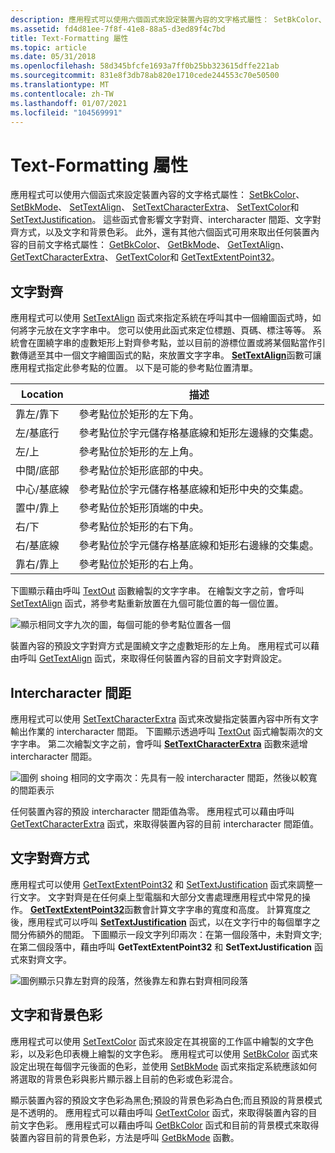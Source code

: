 ```yaml
---
description: 應用程式可以使用六個函式來設定裝置內容的文字格式屬性： SetBkColor、SetBkMode、SetTextAlign、SetTextCharacterExtra、SetTextColor 和 SetTextJustification。
ms.assetid: fd4d81ee-7f8f-41e8-88a5-d3ed89f4c7bd
title: Text-Formatting 屬性
ms.topic: article
ms.date: 05/31/2018
ms.openlocfilehash: 58d345bfcfe1693a7ff0b25bb323615dffe221ab
ms.sourcegitcommit: 831e8f3db78ab820e1710cede244553c70e50500
ms.translationtype: MT
ms.contentlocale: zh-TW
ms.lasthandoff: 01/07/2021
ms.locfileid: "104569991"
---
```

# <a name="text-formatting-attributes"></a>Text-Formatting 屬性

應用程式可以使用六個函式來設定裝置內容的文字格式屬性： [SetBkColor](/windows/desktop/api/Wingdi/nf-wingdi-setbkcolor)、 [SetBkMode](/windows/desktop/api/Wingdi/nf-wingdi-setbkmode)、 [SetTextAlign](/windows/desktop/api/Wingdi/nf-wingdi-settextalign)、 [SetTextCharacterExtra](/windows/desktop/api/Wingdi/nf-wingdi-settextcharacterextra)、 [SetTextColor](/windows/desktop/api/Wingdi/nf-wingdi-settextcolor)和 [SetTextJustification](/windows/desktop/api/Wingdi/nf-wingdi-settextjustification)。 這些函式會影響文字對齊、intercharacter 間距、文字對齊方式，以及文字和背景色彩。 此外，還有其他六個函式可用來取出任何裝置內容的目前文字格式屬性： [GetBkColor](/windows/desktop/api/Wingdi/nf-wingdi-getbkcolor)、 [GetBkMode](/windows/desktop/api/Wingdi/nf-wingdi-getbkmode)、 [GetTextAlign](/windows/desktop/api/Wingdi/nf-wingdi-gettextalign)、 [GetTextCharacterExtra](/windows/desktop/api/Wingdi/nf-wingdi-gettextcharacterextra)、 [GetTextColor](/windows/desktop/api/Wingdi/nf-wingdi-gettextcolor)和 [GetTextExtentPoint32](/windows/desktop/api/Wingdi/nf-wingdi-gettextextentpoint32a)。

## <a name="text-alignment"></a>文字對齊

應用程式可以使用 [SetTextAlign](/windows/desktop/api/Wingdi/nf-wingdi-settextalign) 函式來指定系統在呼叫其中一個繪圖函式時，如何將字元放在文字字串中。 您可以使用此函式來定位標題、頁碼、標注等等。 系統會在圍繞字串的虛數矩形上對齊參考點，並以目前的游標位置或將某個點當作引數傳遞至其中一個文字繪圖函式的點，來放置文字字串。 [**SetTextAlign**](/windows/win32/api/wingdi/nf-wingdi-settextalign)函數可讓應用程式指定此參考點的位置。 以下是可能的參考點位置清單。



| Location         | 描述                                                                                                             |
|------------------|-------------------------------------------------------------------------------------------------------------------------|
| 靠左/靠下      | 參考點位於矩形的左下角。                                               |
| 左/基底行   | 參考點位於字元儲存格基底線和矩形左邊緣的交集處。  |
| 左/上         | 參考點位於矩形的左上角。                                                 |
| 中間/底部    | 參考點位於矩形底部的中央。                                            |
| 中心/基底線 | 參考點位於字元儲存格基底線和矩形中央的交集處。     |
| 置中/靠上       | 參考點位於矩形頂端的中央。                                               |
| 右/下     | 參考點位於矩形的右下角。                                              |
| 右/基底線  | 參考點位於字元儲存格基底線和矩形右邊緣的交集處。 |
| 靠右/靠上        | 參考點位於矩形的右上角。                                                |



 

下圖顯示藉由呼叫 [TextOut](/windows/desktop/api/Wingdi/nf-wingdi-textouta) 函數繪製的文字字串。 在繪製文字之前，會呼叫 [SetTextAlign](/windows/desktop/api/Wingdi/nf-wingdi-settextalign) 函式，將參考點重新放置在九個可能位置的每一個位置。

![顯示相同文字九次的圖，每個可能的參考點位置各一個](images/csftx-04.png)

裝置內容的預設文字對齊方式是圍繞文字之虛數矩形的左上角。 應用程式可以藉由呼叫 [GetTextAlign](/windows/desktop/api/Wingdi/nf-wingdi-gettextalign) 函式，來取得任何裝置內容的目前文字對齊設定。

## <a name="intercharacter-spacing"></a>Intercharacter 間距

應用程式可以使用 [SetTextCharacterExtra](/windows/desktop/api/Wingdi/nf-wingdi-settextcharacterextra) 函式來改變指定裝置內容中所有文字輸出作業的 intercharacter 間距。 下圖顯示透過呼叫 [TextOut](/windows/desktop/api/Wingdi/nf-wingdi-textouta) 函式繪製兩次的文字字串。 第二次繪製文字之前，會呼叫 [**SetTextCharacterExtra**](/windows/win32/api/wingdi/nf-wingdi-settextcharacterextra) 函數來遞增 intercharacter 間距。

![圖例 shoing 相同的文字兩次：先具有一般 intercharacter 間距，然後以較寬的間距表示](images/csftx-06.png)

任何裝置內容的預設 intercharacter 間距值為零。 應用程式可以藉由呼叫 [GetTextCharacterExtra](/windows/desktop/api/Wingdi/nf-wingdi-gettextcharacterextra) 函式，來取得裝置內容的目前 intercharacter 間距值。

## <a name="text-justification"></a>文字對齊方式

應用程式可以使用 [GetTextExtentPoint32](/windows/desktop/api/Wingdi/nf-wingdi-gettextextentpoint32a) 和 [SetTextJustification](/windows/desktop/api/Wingdi/nf-wingdi-settextjustification) 函式來調整一行文字。 文字對齊是在任何桌上型電腦和大部分文書處理應用程式中常見的操作。 [**GetTextExtentPoint32**](/windows/win32/api/wingdi/nf-wingdi-gettextextentpoint32a)函數會計算文字字串的寬度和高度。 計算寬度之後，應用程式可以呼叫 [**SetTextJustification**](/windows/win32/api/wingdi/nf-wingdi-settextjustification) 函式，以在文字行中的每個單字之間分佈額外的間距。 下圖顯示一段文字列印兩次：在第一個段落中，未對齊文字;在第二個段落中，藉由呼叫 **GetTextExtentPoint32** 和 **SetTextJustification** 函式來對齊文字。

![圖例顯示只靠左對齊的段落，然後靠左和靠右對齊相同段落](images/csftx-05.png)

## <a name="text-and-background-color"></a>文字和背景色彩

應用程式可以使用 [SetTextColor](/windows/desktop/api/Wingdi/nf-wingdi-settextcolor) 函式來設定在其視窗的工作區中繪製的文字色彩，以及彩色印表機上繪製的文字色彩。 應用程式可以使用 [SetBkColor](/windows/desktop/api/Wingdi/nf-wingdi-setbkcolor) 函式來設定出現在每個字元後面的色彩，並使用 [SetBkMode](/windows/desktop/api/Wingdi/nf-wingdi-setbkmode) 函式來指定系統應該如何將選取的背景色彩與影片顯示器上目前的色彩或色彩混合。

顯示裝置內容的預設文字色彩為黑色;預設的背景色彩為白色;而且預設的背景模式是不透明的。 應用程式可以藉由呼叫 [GetTextColor](/windows/desktop/api/Wingdi/nf-wingdi-gettextcolor) 函式，來取得裝置內容的目前文字色彩。 應用程式可以藉由呼叫 [GetBkColor](/windows/desktop/api/Wingdi/nf-wingdi-getbkcolor) 函式和目前的背景模式來取得裝置內容目前的背景色彩，方法是呼叫 [GetBkMode](/windows/desktop/api/Wingdi/nf-wingdi-getbkmode) 函數。

 

 

